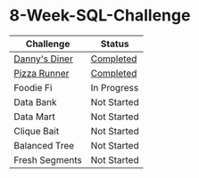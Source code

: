# 8-Week-SQL-Challenge

| Challenge    | Status     |
|--------------| -----------| 
| [Danny's Diner](https://8weeksqlchallenge.com/case-study-1/)| [Completed](https://github.com/nthompson8/8-Week-SQL-Challenge/tree/b8a72ceb33dc50fbf23dab8205850a0119629120/Week_1_SQL_Challenge)  |
| [Pizza Runner](https://8weeksqlchallenge.com/case-study-2/) | [Completed](https://github.com/nthompson8/8-Week-SQL-Challenge/tree/b8a72ceb33dc50fbf23dab8205850a0119629120/Week_2_Pizza_Runner)|
| Foodie Fi    | In Progress|
| Data Bank    | Not Started|
| Data Mart    | Not Started|
| Clique Bait  | Not Started|
| Balanced Tree| Not Started|
| Fresh Segments| Not Started|
